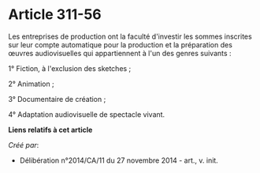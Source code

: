 # Article 311-56

Les entreprises de production ont la faculté d'investir les sommes inscrites sur leur compte automatique pour la production
et la préparation des œuvres audiovisuelles qui appartiennent à l'un des genres suivants : 

1° Fiction, à l'exclusion des sketches ; 

2° Animation ; 

3° Documentaire de création ; 

4° Adaptation audiovisuelle de spectacle vivant.

**Liens relatifs à cet article**

_Créé par_:

  - Délibération n°2014/CA/11 du 27 novembre 2014 - art., v. init.
